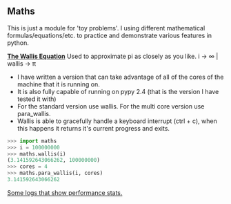 ## Maths

This is just a module for 'toy problems'. 
I using different mathematical formulas/equations/etc. to practice and
demonstrate various features in python.

[**The Wallis Equation**](http://www.pi314.net/eng/wallis.php)
   Used to approximate pi as closely as you like. i -> ∞ | wallis -> π
+  I have written a version that can take advantage of all of the cores of the
   machine that it is running on.
+  It is also fully capable of running on pypy 2.4 (that is the version I have
   tested it with)
+  For the standard version use wallis. For the multi core version use
   para_wallis.
+  Wallis is able to gracefully handle a keyboard interrupt (ctrl + c), when
   this happens it returns it's current progress and exits.

```python
>>> import maths
>>> i = 100000000
>>> maths.wallis(i)
(3.141592643066262, 100000000)
>>> cores = 4
>>> maths.para_wallis(i, cores)
3.141592643066262
```

   [Some logs that show performance stats.](https://github.com/steven-cutting/maths/tree/master/data/logs)


